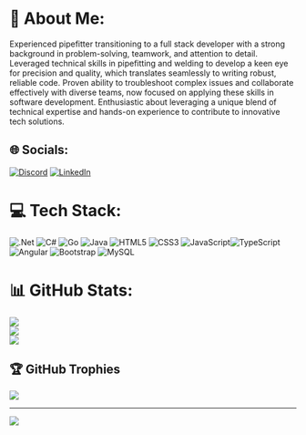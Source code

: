 # 💫 About Me:
 Experienced pipefitter transitioning to a full stack developer with a strong background in problem-solving, teamwork, and attention to detail. Leveraged technical skills in pipefitting and welding to develop a keen eye for precision and quality, which translates seamlessly to writing robust, reliable code. Proven ability to troubleshoot complex issues and collaborate effectively with diverse teams, now focused on applying these skills in software development. Enthusiastic about leveraging a unique blend of technical expertise and hands-on experience to contribute to innovative tech solutions.


## 🌐 Socials:
[![Discord](https://img.shields.io/badge/Discord-%237289DA.svg?logo=discord&logoColor=white)](https://discord.gg/Swizz#4614) [![LinkedIn](https://img.shields.io/badge/LinkedIn-%230077B5.svg?logo=linkedin&logoColor=white)](https://linkedin.com/in/dichellodev) 

# 💻 Tech Stack:
![.Net](https://img.shields.io/badge/.NET-5C2D91?style=for-the-badge&logo=.net&logoColor=white) ![C#](https://img.shields.io/badge/c%23-%23239120.svg?style=for-the-badge&logo=csharp&logoColor=white) ![Go](https://img.shields.io/badge/go-%2300ADD8.svg?style=for-the-badge&logo=go&logoColor=white) ![Java](https://img.shields.io/badge/java-%23ED8B00.svg?style=for-the-badge&logo=openjdk&logoColor=white) ![HTML5](https://img.shields.io/badge/html5-%23E34F26.svg?style=for-the-badge&logo=html5&logoColor=white) ![CSS3](https://img.shields.io/badge/css3-%231572B6.svg?style=for-the-badge&logo=css3&logoColor=white) ![JavaScript](https://img.shields.io/badge/javascript-%23323330.svg?style=for-the-badge&logo=javascript&logoColor=%23F7DF1E)![TypeScript](https://img.shields.io/badge/typescript-%23007ACC.svg?style=for-the-badge&logo=typescript&logoColor=white) ![Angular](https://img.shields.io/badge/angular-%23DD0031.svg?style=for-the-badge&logo=angular&logoColor=white) ![Bootstrap](https://img.shields.io/badge/bootstrap-%238511FA.svg?style=for-the-badge&logo=bootstrap&logoColor=white) ![MySQL](https://img.shields.io/badge/mysql-4479A1.svg?style=for-the-badge&logo=mysql&logoColor=white)
# 📊 GitHub Stats:
![](https://github-readme-stats.vercel.app/api?username=SwizzleZticks&theme=dark&hide_border=false&include_all_commits=true&count_private=true)<br/>
![](https://github-readme-streak-stats.herokuapp.com/?user=SwizzleZticks&theme=dark&hide_border=false)<br/>
![](https://github-readme-stats.vercel.app/api/top-langs/?username=SwizzleZticks&theme=dark&hide_border=false&include_all_commits=true&count_private=true&layout=compact)

## 🏆 GitHub Trophies
![](https://github-profile-trophy.vercel.app/?username=SwizzleZticks&theme=radical&no-frame=false&no-bg=true&margin-w=4)

---
[![](https://visitcount.itsvg.in/api?id=SwizzleZticks&icon=0&color=0)](https://visitcount.itsvg.in)

<!-- Proudly created with GPRM ( https://gprm.itsvg.in ) -->
